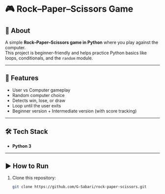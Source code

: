 # 🎮 Rock–Paper–Scissors Game  

## 📌 About  
A simple **Rock–Paper–Scissors game in Python** where you play against the computer.  
This project is beginner-friendly and helps practice Python basics like loops, conditionals, and the `random` module.  

---

## 🚀 Features  
- User vs Computer gameplay  
- Random computer choice  
- Detects win, lose, or draw  
- Loop until the user exits  
- Beginner version + Intermediate version (with score tracking)  

---

## 🛠️ Tech Stack  
- **Python 3**  

---

## ▶️ How to Run  
1. Clone this repository:  
   ```bash
   git clone https://github.com/G-Sabari/rock-paper-scissors.git
